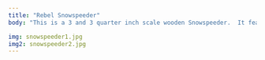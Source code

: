 ```yaml
---
title: "Rebel Snowspeeder"
body: "This is a 3 and 3 quarter inch scale wooden Snowspeeder.  It features a hinged cockpit and a semi working tow cable."

img: snowspeeder1.jpg
img2: snowspeeder2.jpg
---
```

